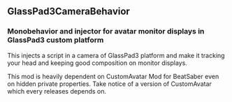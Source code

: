 ## GlassPad3CameraBehavior

### Monobehavior and injector for avatar monitor displays in GlassPad3 custom platform

This injects a script in a camera of GlassPad3 platform and make it tracking your head and keeping good composition on monitor displays.

This mod is heavily dependent on CustomAvatar Mod for BeatSaber even on hidden private properties. 
Take notice of a version of CustomAvatar which every releases depends on.
